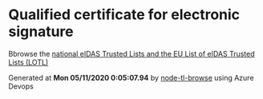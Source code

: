 # Qualified certificate for electronic signature 
 Bbrowse the [national eIDAS Trusted Lists and the EU List of eIDAS Trusted Lists (LOTL)](https://webgate.ec.europa.eu/tl-browser/#/) 
 
 
Generated at **Mon 05/11/2020  0:05:07.94** by [node-tl-browse](https://github.com/ymedlop/node-tl-browser) using Azure Devops 
